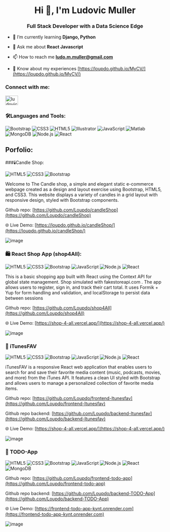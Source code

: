 <h1 align="center">Hi 👋, I'm Ludovic Muller</h1>
<h3 align="center">Full Stack Developer with a Data Science Edge</h3>

- 🌱 I’m currently learning **Django, Python**

- 💬 Ask me about **React Javascript**

- 📫 How to reach me **ludo.m.muller@gmail.com**

- 📄 Know about my experiences [https://loupdo.github.io/MyCV/](https://loupdo.github.io/MyCV/)

<h3 align="left">Connect with me:</h3>
<p align="left">
<a href="https://linkedin.com/in/ludovic-m-muller" target="blank"><img align="center" src="https://raw.githubusercontent.com/rahuldkjain/github-profile-readme-generator/master/src/images/icons/Social/linked-in-alt.svg" alt="ludovic-m-muller" height="30" width="40" /></a>
</p>

### 🛠️Languages and Tools:
![Bootstrap](https://img.shields.io/badge/Bootstrap-7952B3?logo=bootstrap&logoColor=white&style=for-the-badge)
![CSS3](https://img.shields.io/badge/CSS3-1572B6?logo=css3&logoColor=white&style=for-the-badge)
![HTML5](https://img.shields.io/badge/HTML5-E34F26?logo=html5&logoColor=white&style=for-the-badge)
![Illustrator](https://img.shields.io/badge/Illustrator-FF9A00?logo=adobeillustrator&logoColor=white&style=for-the-badge)
![JavaScript](https://img.shields.io/badge/JavaScript-F7DF1E?logo=javascript&logoColor=black&style=for-the-badge)
![Matlab](https://img.shields.io/badge/Matlab-0076A8?logo=MathWorks&logoColor=white&style=for-the-badge)
![MongoDB](https://img.shields.io/badge/MongoDB-47A248?logo=mongodb&logoColor=white&style=for-the-badge)
![Node.js](https://img.shields.io/badge/Node.js-339933?logo=nodedotjs&logoColor=white&style=for-the-badge)
![React](https://img.shields.io/badge/React-61DAFB?logo=react&logoColor=black&style=for-the-badge)

## Porfolio:
###🕯️Candle Shop:

![HTML5](https://img.shields.io/badge/HTML5-E34F26?logo=html5&logoColor=white&style=for-the-badge)
![CSS3](https://img.shields.io/badge/CSS3-1572B6?logo=css3&logoColor=white&style=for-the-badge)
![Bootstrap](https://img.shields.io/badge/Bootstrap-7952B3?logo=bootstrap&logoColor=white&style=for-the-badge)

<p>Welcome to The Candle shop, a simple and elegant static e-commerce webpage created as a design and layout exercise using Bootstrap, HTML5, and CSS3. This website displays a variety of candles in a grid layout with responsive design, styled with Bootstrap components.</p>

Github repo: [https://github.com/Loupdo/candleShop](https://github.com/Loupdo/candleShop)

🌐 Live Demo: [https://loupdo.github.io/candleShop/](https://loupdo.github.io/candleShop/)

![image](https://github.com/user-attachments/assets/6f48ea0a-be0f-43ce-8dbd-7a40b04ce80b)


### 🛍️ React Shop App (shop4All):

![HTML5](https://img.shields.io/badge/HTML5-E34F26?logo=html5&logoColor=white&style=for-the-badge)
![CSS3](https://img.shields.io/badge/CSS3-1572B6?logo=css3&logoColor=white&style=for-the-badge)
![Bootstrap](https://img.shields.io/badge/Bootstrap-7952B3?logo=bootstrap&logoColor=white&style=for-the-badge)
![JavaScript](https://img.shields.io/badge/JavaScript-F7DF1E?logo=javascript&logoColor=black&style=for-the-badge)
![Node.js](https://img.shields.io/badge/Node.js-339933?logo=nodedotjs&logoColor=white&style=for-the-badge)
![React](https://img.shields.io/badge/React-61DAFB?logo=react&logoColor=black&style=for-the-badge)

<p>This is a basic shopping app built with React using the Context API for global state management. Shop simulated with fakestoreapi.com . The app allows users to register, sign in, and track their cart total. It uses Formik + Yup for form handling and validation, and localStorage to persist data between sessions</p>

Github repo: [https://github.com/Loupdo/shop4All](https://github.com/Loupdo/shop4All)

🌐 Live Demo: [https://shop-4-all.vercel.app/](https://shop-4-all.vercel.app/)

![image](https://github.com/user-attachments/assets/f9b3651a-31bf-4e79-ae50-59ba5640dc1d)


### 🎵 iTunesFAV

![HTML5](https://img.shields.io/badge/HTML5-E34F26?logo=html5&logoColor=white&style=for-the-badge)
![CSS3](https://img.shields.io/badge/CSS3-1572B6?logo=css3&logoColor=white&style=for-the-badge)
![Bootstrap](https://img.shields.io/badge/Bootstrap-7952B3?logo=bootstrap&logoColor=white&style=for-the-badge)
![JavaScript](https://img.shields.io/badge/JavaScript-F7DF1E?logo=javascript&logoColor=black&style=for-the-badge)
![Node.js](https://img.shields.io/badge/Node.js-339933?logo=nodedotjs&logoColor=white&style=for-the-badge)
![React](https://img.shields.io/badge/React-61DAFB?logo=react&logoColor=black&style=for-the-badge)

<p>iTunesFAV is a responsive React web application that enables users to search for and save their favorite media content (music, podcasts, movies, and more) from the iTunes API. It features a clean UI styled with Bootstrap and allows users to manage a personalized collection of favorite media items.</p>

Github repo: [https://github.com/Loupdo/frontend-Itunesfav](https://github.com/Loupdo/frontend-Itunesfav)

Github repo backend: [https://github.com/Loupdo/backend-Itunesfav](https://github.com/Loupdo/backend-Itunesfav)

🌐 Live Demo: [https://shop-4-all.vercel.app/](https://shop-4-all.vercel.app/)

![image](https://github.com/user-attachments/assets/1311a846-975c-45c6-9ea3-12dbae79c145)

### 📝 TODO-App

![HTML5](https://img.shields.io/badge/HTML5-E34F26?logo=html5&logoColor=white&style=for-the-badge)
![CSS3](https://img.shields.io/badge/CSS3-1572B6?logo=css3&logoColor=white&style=for-the-badge)
![Bootstrap](https://img.shields.io/badge/Bootstrap-7952B3?logo=bootstrap&logoColor=white&style=for-the-badge)
![JavaScript](https://img.shields.io/badge/JavaScript-F7DF1E?logo=javascript&logoColor=black&style=for-the-badge)
![Node.js](https://img.shields.io/badge/Node.js-339933?logo=nodedotjs&logoColor=white&style=for-the-badge)
![React](https://img.shields.io/badge/React-61DAFB?logo=react&logoColor=black&style=for-the-badge)
![MongoDB](https://img.shields.io/badge/MongoDB-47A248?logo=mongodb&logoColor=white&style=for-the-badge)

Github repo: [https://github.com/Loupdo/frontend-todo-app](https://github.com/Loupdo/frontend-todo-app)

Github repo backend: [https://github.com/Loupdo/backend-TODO-App](https://github.com/Loupdo/backend-TODO-App)

🌐 Live Demo: [https://frontend-todo-app-kynt.onrender.com](https://frontend-todo-app-kynt.onrender.com)

![image](https://github.com/user-attachments/assets/bc81f57b-1a58-4f2c-8477-891d86dd96bc)


